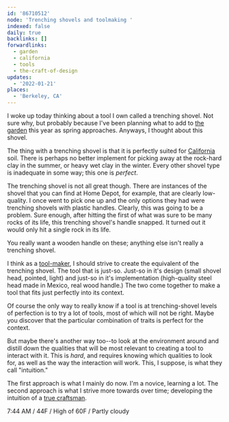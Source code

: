 ```yaml
---
id: '86710512'
node: 'Trenching shovels and toolmaking '
indexed: false
daily: true
backlinks: []
forwardlinks:
  - garden
  - california
  - tools
  - the-craft-of-design
updates:
  - '2022-01-21'
places:
  - 'Berkeley, CA'
---
```

I woke up today thinking about a tool I own called a trenching shovel. Not sure why, but probably because I've been planning what to add to [the garden](garden.md) this year as spring approaches. Anyways, I thought about this shovel. 

The thing with a trenching shovel is that it is perfectly suited for [California](california.md) soil. There is perhaps no better implement for picking away at the rock-hard clay in the summer, or heavy wet clay in the winter. Every other shovel type is inadequate in some way; this one is *perfect*.  

The trenching shovel is not all great though. There are instances of the shovel that you can find at Home Depot, for example, that are clearly low-quality. I once went to pick one up and the only options they had were trenching shovels with plastic handles. Clearly, this was going to be a problem. Sure enough, after hitting the first of what was sure to be many rocks of its life, this trenching shovel's handle snapped. It turned out it would only hit a single rock in its life. 

You really want a wooden handle on these; anything else isn't really a trenching shovel. 

I think as a [tool-maker](tools.md), I should strive to create the equivalent of the trenching shovel. The tool that is just-so. Just-so in it's design (small shovel head, pointed, light) and just-so in it's implementation (high-quality steel head made in Mexico, real wood handle.) The two come together to make a tool that fits just perfectly into its context. 

Of course the only way to really know if a tool is at trenching-shovel levels of perfection is to try a lot of tools, most of which will not be right. Maybe you discover that the particular combination of traits is perfect for the context. 

But maybe there's another way too--to look at the environment around and distill down the qualities that will be most relevant to creating a tool to interact with it. This is *hard*, and requires knowing which qualities to look for, as well as the way the interaction will work. This, I suppose, is what they call "intuition." 

The first approach is what I mainly do now. I'm a novice, learning a lot. The second approach is what I strive more towards over time; developing the intuition of a [true craftsman](the-craft-of-design.md). 

7:44 AM / 44F / High of 60F / Partly cloudy






 
